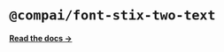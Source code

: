 # `@compai/font-stix-two-text`

[**Read the docs &rarr;**](https://components.ai/docs/typefaces/stix-two-text)
